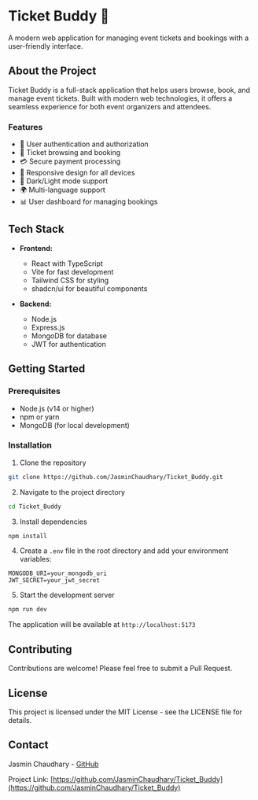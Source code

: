 # Ticket Buddy 🎫

A modern web application for managing event tickets and bookings with a user-friendly interface.

## About the Project

Ticket Buddy is a full-stack application that helps users browse, book, and manage event tickets. Built with modern web technologies, it offers a seamless experience for both event organizers and attendees.

### Features

- 🔐 User authentication and authorization
- 🎫 Ticket browsing and booking
- 💳 Secure payment processing
- 📱 Responsive design for all devices
- 🌙 Dark/Light mode support
- 🌍 Multi-language support
- 📊 User dashboard for managing bookings

## Tech Stack

- **Frontend:**
  - React with TypeScript
  - Vite for fast development
  - Tailwind CSS for styling
  - shadcn/ui for beautiful components

- **Backend:**
  - Node.js
  - Express.js
  - MongoDB for database
  - JWT for authentication

## Getting Started

### Prerequisites

- Node.js (v14 or higher)
- npm or yarn
- MongoDB (for local development)

### Installation

1. Clone the repository
```bash
git clone https://github.com/JasminChaudhary/Ticket_Buddy.git
```

2. Navigate to the project directory
```bash
cd Ticket_Buddy
```

3. Install dependencies
```bash
npm install
```

4. Create a `.env` file in the root directory and add your environment variables:
```env
MONGODB_URI=your_mongodb_uri
JWT_SECRET=your_jwt_secret
```

5. Start the development server
```bash
npm run dev
```

The application will be available at `http://localhost:5173`

## Contributing

Contributions are welcome! Please feel free to submit a Pull Request.

## License

This project is licensed under the MIT License - see the LICENSE file for details.

## Contact

Jasmin Chaudhary - [GitHub](https://github.com/JasminChaudhary)

Project Link: [https://github.com/JasminChaudhary/Ticket_Buddy](https://github.com/JasminChaudhary/Ticket_Buddy)
